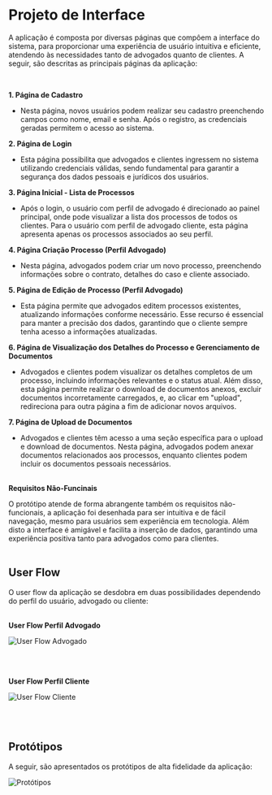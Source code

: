 
# Projeto de Interface

A aplicação é composta por diversas páginas que compôem a interface do sistema, para proporcionar uma experiência de usuário intuitiva e eficiente, atendendo às necessidades tanto de advogados quanto de clientes. A seguir, são descritas as principais páginas da aplicação:

<br>

**1. Página de Cadastro**
- Nesta página, novos usuários podem realizar seu cadastro preenchendo campos como nome, email e senha. Após o registro, as credenciais geradas permitem o acesso ao sistema.

**2. Página de Login**
- Esta página possibilita que advogados e clientes ingressem no sistema utilizando credenciais válidas, sendo fundamental para garantir a segurança dos dados pessoais e jurídicos dos usuários.

**3. Página Inicial - Lista de Processos**
- Após o login, o usuário com perfil de advogado é direcionado ao painel principal, onde pode visualizar a lista dos processos de todos os clientes. Para o usuário com perfil de advogado cliente, esta página apresenta apenas os processos associados ao seu perfil.

**4. Página Criação Processo (Perfil Advogado)**
- Nesta página, advogados podem criar um novo processo, preenchendo informações sobre o contrato, detalhes do caso e cliente associado. 

**5. Página de Edição de Processo (Perfil Advogado)**
- Esta página permite que advogados editem processos existentes, atualizando informações conforme necessário. Esse recurso é essencial para manter a precisão dos dados, garantindo que o cliente sempre tenha acesso a informações atualizadas.

**6. Página de Visualização dos Detalhes do Processo e Gerenciamento de Documentos**
- Advogados e clientes podem visualizar os detalhes completos de um processo, incluindo informações relevantes e o status atual. Além disso, esta página permite realizar o download de documentos anexos, excluir documentos incorretamente carregados, e, ao clicar em "upload", redireciona para outra página a fim de adicionar novos arquivos.

**7. Página de Upload de Documentos**
- Advogados e clientes têm acesso a uma seção específica para o upload e download de documentos. Nesta página, advogados podem anexar documentos relacionados aos processos, enquanto clientes podem incluir os documentos pessoais necessários.
<br><br>

**Requisitos Não-Funcinais**

O protótipo atende de forma abrangente também os requisitos não-funcionais, a aplicação foi desenhada para ser intuitiva e de fácil navegação, mesmo para usuários sem experiência em tecnologia. Além disto a interface é amigável e facilita a inserção de dados, garantindo uma experiência positiva tanto para advogados como para clientes.
<br><br>

## User Flow

O user flow da aplicação se desdobra em duas possibilidades dependendo do perfil do usuário, advogado ou cliente:
<br><br>

**User Flow Perfil Advogado**

![User Flow Advogado](img/userflow_lawyer.png)

<br><br>

**User Flow Perfil Cliente**

![User Flow Cliente](img/userflow_customer.png)

<br><br>

## Protótipos

A seguir, são apresentados os protótipos de alta fidelidade da aplicação:
<br>

![Protótipos](img/prototype.png)







 





